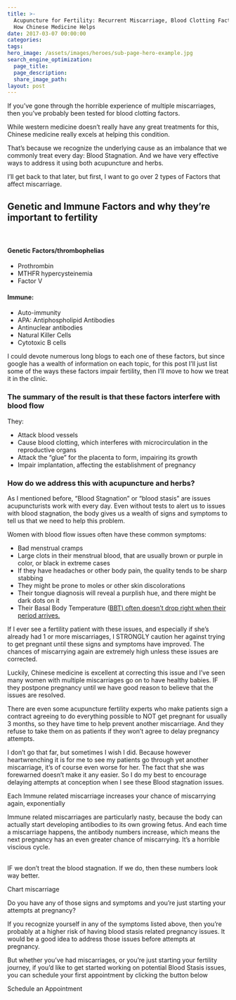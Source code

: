 ```yaml
---
title: >-
  Acupuncture for Fertility: Recurrent Miscarriage, Blood Clotting Factors,  and
  How Chinese Medicine Helps
date: 2017-03-07 00:00:00
categories:
tags:
hero_image: /assets/images/heroes/sub-page-hero-example.jpg
search_engine_optimization:
  page_title:
  page_description:
  share_image_path:
layout: post
---
```


If you’ve gone through the horrible experience of multiple miscarriages, then you’ve probably been tested for blood clotting factors.

While western medicine doesn’t really have any great treatments for this, Chinese medicine really excels at helping this condition.

That’s because we recognize the underlying cause as an imbalance that we commonly treat every day: Blood Stagnation. And we have very effective ways to address it using both acupuncture and herbs.

I’ll get back to that later, but first, I want to go over 2 types of Factors that affect miscarriage.

## Genetic and Immune Factors and why they’re important to fertility

&nbsp;

#### Genetic Factors/thrombophelias

* Prothrombin
* MTHFR hypercysteinemia
* Factor V

#### Immune:

* Auto-immunity
* APA: Antiphospholipid Antibodies
* Antinuclear antibodies
* Natural Killer Cells
* Cytotoxic B cells

I could devote numerous long blogs to each one of these factors, but since google has a wealth of information on each topic, for this post I’ll just list some of the ways these factors impair fertility, then I’ll move to how we treat it in the clinic.

### The summary of the result is that these factors interfere with blood flow

They:

* Attack blood vessels
* Cause blood clotting, which interferes with microcirculation in the reproductive organs
* Attack the “glue” for the placenta to form, impairing its growth
* Impair implantation, affecting the establishment of pregnancy

### How do we address this with acupuncture and herbs?

As I mentioned before, “Blood Stagnation” or “blood stasis” are issues acupuncturists work with every day. Even without tests to alert us to issues with blood stagnation, the body gives us a wealth of signs and symptoms to tell us that we need to help this problem.

Women with blood flow issues often have these common symptoms:

* Bad menstrual cramps
* Large clots in their menstrual blood, that are usually brown or purple in color, or black in extreme cases
* If they have headaches or other body pain, the quality tends to be sharp stabbing
* They might be prone to moles or other skin discolorations
* Their tongue diagnosis will reveal a purplish hue, and there might be dark dots on it
* Their Basal Body Temperature ([BBT) often doesn’t drop right when their period arrives.](/2018/07/01/fertility-basal-body-temperature-does-your-temperature-not-drop-when-your-period-comes/)

If I ever see a fertility patient with these issues, and especially if she’s already had 1 or more miscarriages, I STRONGLY caution her against trying to get pregnant until these signs and symptoms have improved. The chances of miscarrying again are extremely high unless these issues are corrected.

Luckily, Chinese medicine is excellent at correcting this issue and I’ve seen many women with multiple miscarriages go on to have healthy babies. IF they postpone pregnancy until we have good reason to believe that the issues are resolved.

There are even some acupuncture fertility experts who make patients sign a contract agreeing to do everything possible to NOT get pregnant for usually 3 months, so they have time to help prevent another miscarriage. And they refuse to take them on as patients if they won’t agree to delay pregnancy attempts.

I don’t go that far, but sometimes I wish I did. Because however heartwrenching it is for me to see my patients go through yet another miscarriage, it’s of course even worse for her. The fact that she was forewarned doesn’t make it any easier. So I do my best to encourage delaying attempts at conception when I see these Blood stagnation issues.

Each Immune related miscarriage increases your chance of miscarrying again, exponentially

Immune related miscarriages are particularly nasty, because the body can actually start developing antibodies to its own growing fetus. And each time a miscarriage happens, the antibody numbers increase, which means the next pregnancy has an even greater chance of miscarrying. It’s a horrible viscious cycle.

<br>IF we don’t treat the blood stagnation. If we do, then these numbers look way better.

Chart miscarriage

Do you have any of those signs and symptoms and you’re just starting your attempts at pregnancy?

If you recognize yourself in any of the symptoms listed above, then you’re probably at a higher risk of having blood stasis related pregnancy issues. It would be a good idea to address those issues before attempts at pregnancy.

But whether you’ve had miscarriages, or you’re just starting your fertility journey, if you’d like to get started working on potential Blood Stasis issues, you can schedule your first appointment by clicking the button below

Schedule an Appointment
